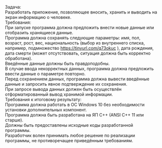 Задача:<br>
Разработать приложение, позволяющее вносить, хранить и выводить на экран информацию о человеке.<br> 
Требования:<br>
При запуске программа должна предложить внести новые данные или отобразить хранящиеся данные. <br>
Программа должна сохранять следующие параметры: имя, пол, возраст, рост, вес, национальность (выбор из внутреннего списка, например, подмножество https://tinyurl.com/q73okuc ),  дата рождения,  дата смерти (может отсутствовать, ситуация должна быть корректно обработана). <br>
Введённые данные должны быть правдоподобны.<br>
В случае ввода некорректных данных, программа  должна предложить ввести данные о параметре повторно. <br>
Перед сохранением данных, программа должна вывести введённые данные и запросить явное подтверждение их сохранения. <br>
При запросе вывода данных должен быть осуществлён отформатированный вывод хранимой информации.<br>
Требования к итоговому результату:<br>
Программа должна работать в ОС Windows 10 без необходимости установки дополнительных компонент.<br>
Программа должна быть разработана на ЯП C++ (ANSI C++ 11 или старше).<br>
Должны быть предоставлены исходные коды разработанной программы.<br>
Разработчик волен принимать любое решение по реализации программы, не противоречащее приведённым требованиям.<br>
